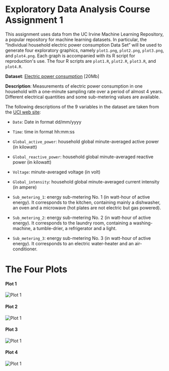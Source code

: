 # Exploratory Data Analysis Course Assignment 1

This assignment uses data from the UC Irvine Machine Learning Repository, a popular repository for machine learning datasets. In particular, the “Individual household electric power consumption Data Set” will be used to generate four exploratory graphics, namely `plot1.png`, `plot2.png`, `plot3.png`, and `plot4.png`. Each graph is accompanied with its R script for reproduction's use. The four R scripts are `plot1.R`, `plot2.R`, `plot3.R`, and `plot4.R`.



**Dataset**: [Electric power consumption](https://d396qusza40orc.cloudfront.net/exdata%2Fdata%2Fhousehold_power_consumption.zip) [20Mb]

**Description**: Measurements of electric power consumption in one household with a one-minute sampling rate over a period of almost 4 years. Different electrical quantities and some sub-metering values are available.

The following descriptions of the 9 variables in the dataset are taken from the [UCI web site](https://archive.ics.uci.edu/ml/datasets/Individual+household+electric+power+consumption):

* `Date`: Date in format dd/mm/yyyy

* `Time`: time in format hh:mm:ss

* `Global_active_power`: household global minute-averaged active power (in kilowatt)

* `Global_reactive_power`: household global minute-averaged reactive power (in kilowatt)

* `Voltage`: minute-averaged voltage (in volt)

* `Global_intensity`: household global minute-averaged current intensity (in ampere)

* `Sub_metering_1`: energy sub-metering No. 1 (in watt-hour of active energy). It corresponds to the kitchen, containing mainly a dishwasher, an oven and a microwave (hot plates are not electric but gas powered).

* `Sub_metering_2`: energy sub-metering No. 2 (in watt-hour of active energy). It corresponds to the laundry room, containing a washing-machine, a tumble-drier, a refrigerator and a light.

* `Sub_metering_3`: energy sub-metering No. 3 (in watt-hour of active energy). It corresponds to an electric water-heater and an air-conditioner.

# The Four Plots

#### Plot 1
![Plot 1](/Users/nathaniellai/Desktop/datasciencecoursera/S04_Exploratory_Data_Analysis/C4porject1/plot1.png)

#### Plot 2
![Plot 1](/Users/nathaniellai/Desktop/datasciencecoursera/S04_Exploratory_Data_Analysis/C4porject1/plot2.png)

#### Plot 3
![Plot 1](/Users/nathaniellai/Desktop/datasciencecoursera/S04_Exploratory_Data_Analysis/C4porject1/plot3.png)

#### Plot 4
![Plot 1](/Users/nathaniellai/Desktop/datasciencecoursera/S04_Exploratory_Data_Analysis/C4porject1/plot4.png)